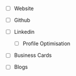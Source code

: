 - [ ] Website
- [ ] Github
- [ ] Linkedin
	- [ ] Profile Optimisation 
- [ ] Business Cards
- [ ] Blogs 


